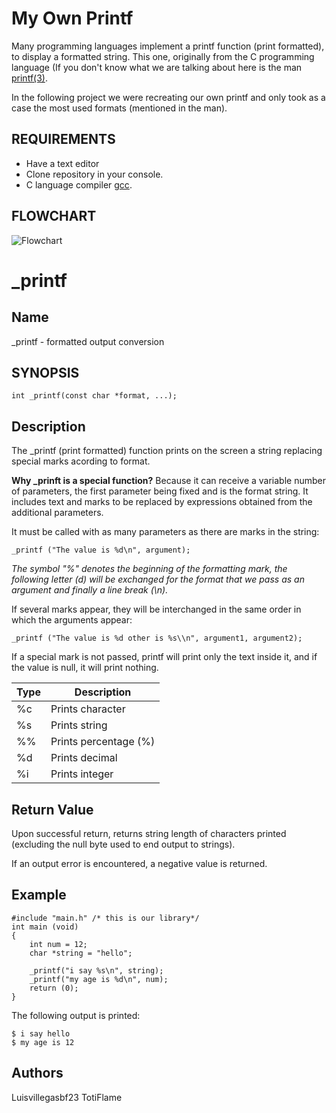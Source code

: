 # My Own Printf
Many programming languages implement a printf function (print formatted), to display a formatted string. This one, originally from the C programming language (If you don't know what we are talking about here is the man [printf(3)](https://man7.org/linux/man-pages/man3/printf.3.html).

In the following project we were recreating our own printf and only took as a case the most used formats (mentioned in the man).

## REQUIREMENTS
 - Have a text editor
 - Clone repository in your console.
 - C language compiler [gcc](https://gcc.gnu.org/).

## FLOWCHART
![Flowchart](https://user-images.githubusercontent.com/105667854/178328804-5365926c-510c-45a5-8673-d365b2f74d9c.png)

# _printf
## Name
_printf - formatted output conversion

## SYNOPSIS

	int _printf(const char *format, ...);

## Description

The _printf (print formatted) function prints on the screen a string replacing special marks acording to format.

**Why _prinft is a special function?**
Because it can receive a variable number of parameters, the first parameter being fixed and is the format string. It includes text and marks to be replaced by expressions obtained from the additional parameters.

It must be called with as many parameters as there are marks in the string:

	_printf ("The value is %d\n", argument);
*The symbol "%" denotes the beginning of the formatting mark, the following letter (d) will be exchanged for the format that we pass as an argument and finally a line break (\n).*

If several marks appear, they will be interchanged in the same order in which the arguments appear:

	_printf ("The value is %d other is %s\\n", argument1, argument2);
If a special mark is not passed, printf will print only the text inside it, and if the value is null, it will print nothing.

|Type|Description  |
|--|--|
|%c|Prints character|
|%s|Prints string|
|%%|Prints percentage (%)|
|%d|Prints decimal|
|%i|Prints integer|

## Return Value
Upon successful return, returns string length of characters printed (excluding the null byte used to end output to strings).

If an output error is encountered, a negative value is returned.

## Example

	#include "main.h" /* this is our library*/
	int main (void)
	{ 
		int num = 12;
		char *string = "hello";
		
		_printf("i say %s\n", string);
		_printf("my age is %d\n", num);
		return (0);
	}
The following output is printed:

	$ i say hello 
	$ my age is 12

## Authors
Luisvillegasbf23 TotiFlame

